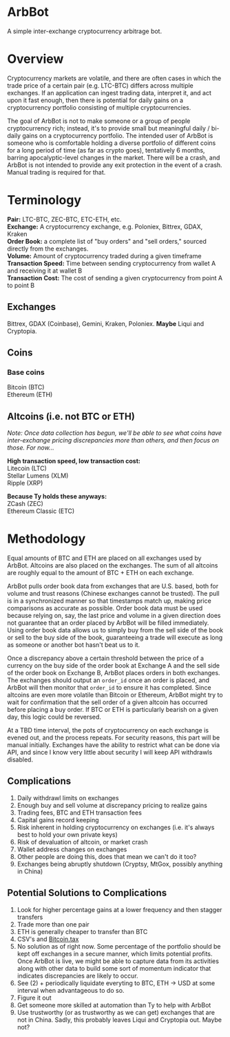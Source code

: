 # ArbBot
A simple inter-exchange cryptocurrency arbitrage bot.

# Overview
Cryptocurrency markets are volatile, and there are often cases in which the
trade price of a certain pair (e.g. LTC-BTC) differs across multiple exchanges. 
If an application can ingest trading data, interpret it, and act 
upon it fast enough, then there is potential for daily gains on a 
cryptocurrency portfolio consisting of multiple cryptocurrencies.

The goal of ArbBot is not to make someone or a group of people cryptocurrency 
rich; instead, it's to provide small but meaningful daily / bi-daily gains on 
a cryptocurrency portfolio. The intended user of ArbBot is someone who is 
comfortable holding a diverse portfolio of different coins for a long period of 
time (as far as crypto goes), tentatively 6 months, barring apocalyptic-level 
changes in the market. There will be a crash, and ArbBot 
is not intended to provide any exit protection in the event of a crash. 
Manual trading is required for that.  

# Terminology
**Pair:** LTC-BTC, ZEC-BTC, ETC-ETH, etc.  
**Exchange:** A cryptocurrency exchange, e.g. Poloniex, Bittrex, 
GDAX, Kraken   
**Order Book:** a complete list of "buy orders" and "sell orders," sourced 
directly from the exchanges.  
**Volume:** Amount of cryptocurrency traded during a given timeframe  
**Transaction Speed:** Time between sending cryptocurrency from wallet A and 
receiving it at wallet B  
**Transaction Cost:** The cost of sending a given cryptocurrency from point A 
to point B

## Exchanges
Bittrex, GDAX (Coinbase), Gemini, Kraken, Poloniex. **Maybe** Liqui and Cryptopia.

## Coins
### Base coins
Bitcoin (BTC)  
Ethereum (ETH)

## Altcoins (i.e. not BTC or ETH)
*Note: Once data collection has begun, we'll be able to see what coins have 
inter-exchange pricing discrepancies more than others, and then focus on those. 
For now...*

**High transaction speed, low transaction cost:**  
Litecoin (LTC)  
Stellar Lumens (XLM)  
Ripple (XRP)  

**Because Ty holds these anyways:**  
ZCash (ZEC)  
Ethereum Classic (ETC)

# Methodology
Equal amounts of BTC and ETH are placed on all exchanges used by ArbBot. 
Altcoins are also placed on the exchanges. The sum of all altcoins are 
roughly equal to the amount of BTC + ETH on each exchange.

ArbBot pulls order book data from exchanges that are U.S. based, both for 
volume and trust reasons (Chinese exchanges cannot be trusted). The pull is in 
a synchronized manner so that timestamps match up, making price comparisons as
accurate as possible. Order book data must be used because relying on, say, the 
last price and volume in a given direction does not guarantee that an order 
placed by ArbBot will be filled immediately. Using order book data allows us to 
simply buy from the sell side of the book or sell to the buy side of the book, 
guaranteeing a trade will execute as long as someone or another bot hasn't beat 
us to it.  

Once a discrepancy above a certain threshold between the price of a currency on 
the buy side of the order book at Exchange A and the sell side of the order book 
on Exchange B, ArbBot places orders in both exchanges. The exchanges should 
output an `order_id` once an order is placed, and ArbBot will then monitor that 
`order_id` to ensure it has completed. Since altcoins are even more volatile 
than Bitcoin or Ethereum, ArbBot might try to wait for confirmation that the 
sell order of a given altcoin has occurred before placing a buy order. If BTC 
or ETH is particularly bearish on a given day, this logic could be reversed.  

At a TBD time interval, the pots of cryptocurrency on each exchange is evened 
out, and the process repeats. For security reasons, this part will be manual 
initially. Exchanges have the ability to restrict what can be done via API, 
and since I know very little about security I will keep API withdrawls disabled.

## Complications
1. Daily withdrawl limits on exchanges
2. Enough buy and sell volume at discrepancy pricing to realize gains
3. Trading fees, BTC and ETH transaction fees
4. Capital gains record keeping
5. Risk inherent in holding cryptocurrency on exchanges (i.e. it's always best 
to hold your own private keys)
6. Risk of devaluation of altcoin, or market crash
7. Wallet address changes on exchanges
8. Other people are doing this, does that mean we can't do it too?
9. Exchanges being abruptly shutdown (Cryptsy, MtGox, possibly anything in China)

## Potential Solutions to Complications
1. Look for higher percentage gains at a lower frequency and then stagger transfers
2. Trade more than one pair
3. ETH is generally cheaper to transfer than BTC
4. CSV's and [Bitcoin.tax](https://bitcoin.tax)
5. No solution as of right now. Some percentage of the portfolio should be kept 
off exchanges in a secure manner, which limits potential profits. Once ArbBot is 
live, we might be able to capture data from its activities along with other data 
to build some sort of momentum indicator that indicates discrepancies are likely 
to occur.
6. See (2) + periodically liquidate everyting to BTC, ETH -> USD at some 
interval when advantageous to do so.
7. Figure it out
8. Get someone more skilled at automation than Ty to help with ArbBot
9. Use trustworthy (or as trustworthy as we can get) exchanges that are not in 
China. Sadly, this probably leaves Liqui and Cryptopia out. Maybe not?